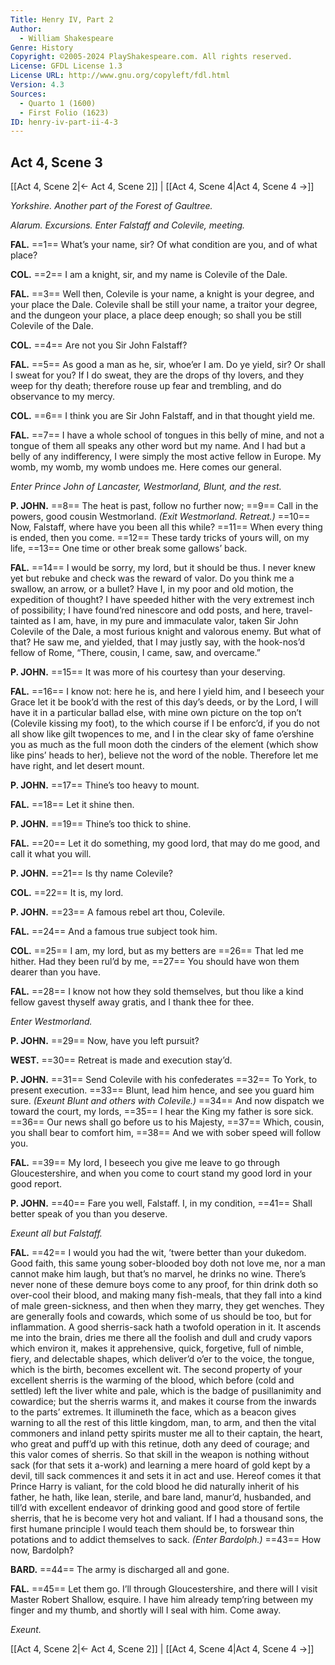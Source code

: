 ```yaml
---
Title: Henry IV, Part 2
Author: 
  - William Shakespeare
Genre: History
Copyright: ©2005-2024 PlayShakespeare.com. All rights reserved.
License: GFDL License 1.3
License URL: http://www.gnu.org/copyleft/fdl.html
Version: 4.3
Sources:
  - Quarto 1 (1600)
  - First Folio (1623)
ID: henry-iv-part-ii-4-3
---
```


## Act 4, Scene 3
[[Act 4, Scene 2|← Act 4, Scene 2]] | [[Act 4, Scene 4|Act 4, Scene 4 →]]

*Yorkshire. Another part of the Forest of Gaultree.*

*Alarum. Excursions. Enter Falstaff and Colevile, meeting.*

**FAL.**
==1== What’s your name, sir? Of what condition are you, and of what place?

**COL.**
==2== I am a knight, sir, and my name is Colevile of the Dale.

**FAL.**
==3== Well then, Colevile is your name, a knight is your degree, and your place the Dale. Colevile shall be still your name, a traitor your degree, and the dungeon your place, a place deep enough; so shall you be still Colevile of the Dale.

**COL.**
==4== Are not you Sir John Falstaff?

**FAL.**
==5== As good a man as he, sir, whoe’er I am. Do ye yield, sir? Or shall I sweat for you? If I do sweat, they are the drops of thy lovers, and they weep for thy death; therefore rouse up fear and trembling, and do observance to my mercy.

**COL.**
==6== I think you are Sir John Falstaff, and in that thought yield me.

**FAL.**
==7== I have a whole school of tongues in this belly of mine, and not a tongue of them all speaks any other word but my name. And I had but a belly of any indifferency, I were simply the most active fellow in Europe. My womb, my womb, my womb undoes me. Here comes our general.

*Enter Prince John of Lancaster, Westmorland, Blunt, and the rest.*

**P. JOHN.**
==8== The heat is past, follow no further now;
==9== Call in the powers, good cousin Westmorland.
*(Exit Westmorland. Retreat.)*
==10== Now, Falstaff, where have you been all this while?
==11== When every thing is ended, then you come.
==12== These tardy tricks of yours will, on my life,
==13== One time or other break some gallows’ back.

**FAL.**
==14== I would be sorry, my lord, but it should be thus. I never knew yet but rebuke and check was the reward of valor. Do you think me a swallow, an arrow, or a bullet? Have I, in my poor and old motion, the expedition of thought? I have speeded hither with the very extremest inch of possibility; I have found’red ninescore and odd posts, and here, travel-tainted as I am, have, in my pure and immaculate valor, taken Sir John Colevile of the Dale, a most furious knight and valorous enemy. But what of that? He saw me, and yielded, that I may justly say, with the hook-nos’d fellow of Rome, “There, cousin, I came, saw, and overcame.”

**P. JOHN.**
==15== It was more of his courtesy than your deserving.

**FAL.**
==16== I know not: here he is, and here I yield him, and I beseech your Grace let it be book’d with the rest of this day’s deeds, or by the Lord, I will have it in a particular ballad else, with mine own picture on the top on’t (Colevile kissing my foot), to the which course if I be enforc’d, if you do not all show like gilt twopences to me, and I in the clear sky of fame o’ershine you as much as the full moon doth the cinders of the element (which show like pins’ heads to her), believe not the word of the noble. Therefore let me have right, and let desert mount.

**P. JOHN.**
==17== Thine’s too heavy to mount.

**FAL.**
==18== Let it shine then.

**P. JOHN.**
==19== Thine’s too thick to shine.

**FAL.**
==20== Let it do something, my good lord, that may do me good, and call it what you will.

**P. JOHN.**
==21== Is thy name Colevile?

**COL.**
==22== It is, my lord.

**P. JOHN.**
==23== A famous rebel art thou, Colevile.

**FAL.**
==24== And a famous true subject took him.

**COL.**
==25== I am, my lord, but as my betters are
==26== That led me hither. Had they been rul’d by me,
==27== You should have won them dearer than you have.

**FAL.**
==28== I know not how they sold themselves, but thou like a kind fellow gavest thyself away gratis, and I thank thee for thee.

*Enter Westmorland.*

**P. JOHN.**
==29== Now, have you left pursuit?

**WEST.**
==30== Retreat is made and execution stay’d.

**P. JOHN.**
==31== Send Colevile with his confederates
==32== To York, to present execution.
==33== Blunt, lead him hence, and see you guard him sure.
*(Exeunt Blunt and others with Colevile.)*
==34== And now dispatch we toward the court, my lords,
==35== I hear the King my father is sore sick.
==36== Our news shall go before us to his Majesty,
==37== Which, cousin, you shall bear to comfort him,
==38== And we with sober speed will follow you.

**FAL.**
==39== My lord, I beseech you give me leave to go through Gloucestershire, and when you come to court stand my good lord in your good report.

**P. JOHN.**
==40== Fare you well, Falstaff. I, in my condition,
==41== Shall better speak of you than you deserve.

*Exeunt all but Falstaff.*

**FAL.**
==42== I would you had the wit, ’twere better than your dukedom. Good faith, this same young sober-blooded boy doth not love me, nor a man cannot make him laugh, but that’s no marvel, he drinks no wine. There’s never none of these demure boys come to any proof, for thin drink doth so over-cool their blood, and making many fish-meals, that they fall into a kind of male green-sickness, and then when they marry, they get wenches. They are generally fools and cowards, which some of us should be too, but for inflammation. A good sherris-sack hath a twofold operation in it. It ascends me into the brain, dries me there all the foolish and dull and crudy vapors which environ it, makes it apprehensive, quick, forgetive, full of nimble, fiery, and delectable shapes, which deliver’d o’er to the voice, the tongue, which is the birth, becomes excellent wit. The second property of your excellent sherris is the warming of the blood, which before (cold and settled) left the liver white and pale, which is the badge of pusillanimity and cowardice; but the sherris warms it, and makes it course from the inwards to the parts’ extremes. It illumineth the face, which as a beacon gives warning to all the rest of this little kingdom, man, to arm, and then the vital commoners and inland petty spirits muster me all to their captain, the heart, who great and puff’d up with this retinue, doth any deed of courage; and this valor comes of sherris. So that skill in the weapon is nothing without sack (for that sets it a-work) and learning a mere hoard of gold kept by a devil, till sack commences it and sets it in act and use. Hereof comes it that Prince Harry is valiant, for the cold blood he did naturally inherit of his father, he hath, like lean, sterile, and bare land, manur’d, husbanded, and till’d with excellent endeavor of drinking good and good store of fertile sherris, that he is become very hot and valiant. If I had a thousand sons, the first humane principle I would teach them should be, to forswear thin potations and to addict themselves to sack.
*(Enter Bardolph.)*
==43== How now, Bardolph?

**BARD.**
==44== The army is discharged all and gone.

**FAL.**
==45== Let them go. I’ll through Gloucestershire, and there will I visit Master Robert Shallow, esquire. I have him already temp’ring between my finger and my thumb, and shortly will I seal with him. Come away.

*Exeunt.*

[[Act 4, Scene 2|← Act 4, Scene 2]] | [[Act 4, Scene 4|Act 4, Scene 4 →]]